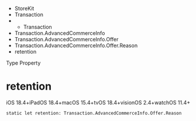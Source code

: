 

- StoreKit
- Transaction
- 
  - Transaction
- Transaction.AdvancedCommerceInfo
- Transaction.AdvancedCommerceInfo.Offer
- Transaction.AdvancedCommerceInfo.Offer.Reason
-  retention 

Type Property

# retention

iOS 18.4+iPadOS 18.4+macOS 15.4+tvOS 18.4+visionOS 2.4+watchOS 11.4+

``` source
static let retention: Transaction.AdvancedCommerceInfo.Offer.Reason
```

